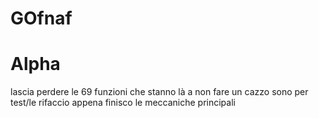 # GOfnaf

# Alpha 
lascia perdere le 69 funzioni che stanno là a non fare un cazzo sono per test/le rifaccio appena finisco le meccaniche principali 
